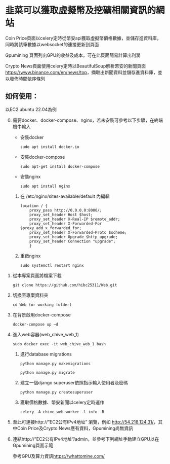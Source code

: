 # 韭菜可以獲取虛擬幣及挖礦相關資訊的網站


Coin Price頁面以celery定時從幣安api獲取虛擬幣價格數據，並儲存進資料庫，同時將該筆數據以websocket的連接更新到頁面

Gpumining 頁面列出GPU的收益及成本，可在此頁面簡易計算出利潤

Crypto News頁面使用celery定時以BeautifulSoup解析幣安的新聞頁面<https://www.binance.com/en/news/top>，擷取出新聞資料並儲存進資料庫，並以發佈時間依序條列


## 如何使用：
以EC2 ubuntu 22.04為例

0. 需要docker、docker-compose、nginx，若未安裝可參考以下步驟，在終端機中輸入

    * 安裝docker
    
		`sudo apt install docker.io`
	
    * 安裝docker-compose
     
	 	`sudo apt-get install docker-compose`
	
    * 安裝nginx 
    	
		`sudo apt install nginx`
	
	1. 在 /etc/nginx/sites-available/default 內編輯
		```
        location / {
			proxy_pass http://0.0.0.0:8000/;
			proxy_set_header Host $host;
			proxy_set_header X-Real-IP $remote_addr;
			proxy_set_header X-Forwarded-For $proxy_add_x_forwarded_for;
			proxy_set_header X-Forwarded-Proto $scheme;
			proxy_set_header Upgrade $http_upgrade;
			proxy_set_header Connection "upgrade";        
			}
		```			
	2. 重啟nginx
		
		`sudo systemctl restart nginx`
		
1. 從本專案頁面將檔案下載

	`git clone https://github.com/hibc25311/Web.git`

2. 切換至專案資料夾

	`cd Web	(or working folder)`

3. 在背景啟用docker-compose

	`docker-compose up –d`

4. 進入web容器(web_chive_web_1)

	`sudo docker exec -it web_chive_web_1 bash`
	1. 進行database migrations
		
		`python manage.py makemigrations`
		
		`python manage.py migrate`
	2. 建立一個django superuser依照指示輸入使用者及密碼
	
		`python manage.py createsuperuser`
	
	3. 獲取價格數據、幣安新聞以celery定時運作

		`celery -A chive_web worker -l info -B`
5. 至此可連接http://”EC2公有IPv4地址” 瀏覽，例如 <http://54.218.124.31/>，其中Coin Price及Crypto News應有資料，Gpumining尚無資訊
6. 連結http://”EC2公有IPv4地址”/admin，並參考下列網址手動建立GPU以在Gpumining頁面示範
	
	參考GPU及算力資訊<https://whattomine.com/>
	



		
